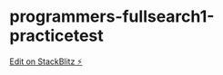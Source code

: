 # programmers-fullsearch1-practicetest

[Edit on StackBlitz ⚡️](https://stackblitz.com/edit/programmers-fullsearch1-practicetest)
